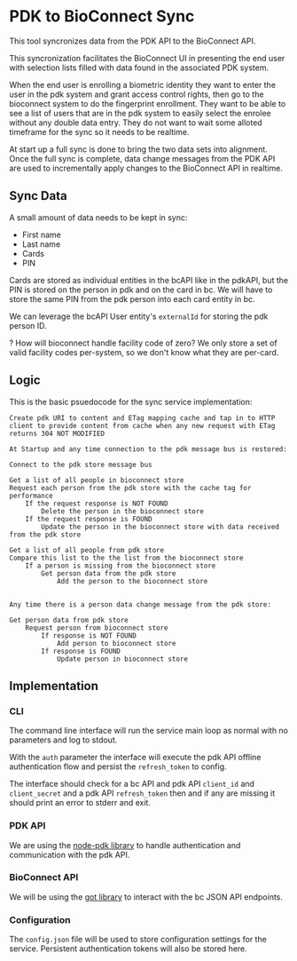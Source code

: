 # PDK to BioConnect Sync

This tool syncronizes data from the PDK API to the BioConnect API.

This syncronization facilitates the BioConnect UI in presenting the end user with selection lists filled with data found in the associated PDK system.

When the end user is enrolling a biometric identity they want to enter the user in the pdk system and grant access control rights, then go to the bioconnect system to do the fingerprint enrollment.
They want to be able to see a list of users that are in the pdk system to easily select the enrolee without any double data entry.
They do not want to wait some alloted timeframe for the sync so it needs to be realtime.

At start up a full sync is done to bring the two data sets into alignment.
Once the full sync is complete, data change messages from the PDK API are used to incrementally apply changes to the BioConnect API in realtime.

## Sync Data

A small amount of data needs to be kept in sync:

- First name
- Last name
- Cards
- PIN

Cards are stored as individual entities in the bcAPI like in the pdkAPI, but the PIN is stored on the person in pdk and on the card in bc.
We will have to store the same PIN from the pdk person into each card entity in bc.

We can leverage the bcAPI User entity's `externalId` for storing the pdk person ID.

? How will bioconnect handle facility code of zero? We only store a set of valid facility codes per-system, so we don't know what they are per-card.

## Logic

This is the basic psuedocode for the sync service implementation:

	Create pdk URI to content and ETag mapping cache and tap in to HTTP client to provide content from cache when any new request with ETag returns 304 NOT MODIFIED

	At Startup and any time connection to the pdk message bus is restored:

	Connect to the pdk store message bus

	Get a list of all people in bioconnect store
	Request each person from the pdk store with the cache tag for performance
		If the request response is NOT FOUND
			Delete the person in the bioconnect store
		If the request response is FOUND
			Update the person in the bioconnect store with data received from the pdk store

	Get a list of all people from pdk store
	Compare this list to the the list from the bioconnect store
		If a person is missing from the bioconnect store
			Get person data from the pdk store
				Add the person to the bioconnect store


	Any time there is a person data change message from the pdk store:

	Get person data from pdk store
		Request person from bioconnect store
			If response is NOT FOUND
				Add person to bioconnect store
			If response is FOUND
				Update person in bioconnect store

## Implementation

### CLI

The command line interface will run the service main loop as normal with no parameters and log to stdout.

With the `auth` parameter the interface will execute the pdk API offline authentication flow and persist the `refresh_token` to config.

The interface should check for a bc API and pdk API `client_id` and `client_secret` and a pdk API `refresh_token` then and if any are missing it should print an error to stderr and exit.

### PDK API

We are using the [node-pdk library](https://github.com/prodatakey/node-pdk) to handle authentication and communication with the pdk API.

### BioConnect API

We will be using the [got library](https://github.com/sindresorhus/got) to interact with the bc JSON API endpoints.

### Configuration

The `config.json` file will be used to store configuration settings for the service. Persistent authentication tokens will also be stored here.
